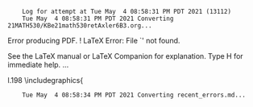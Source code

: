         Log for attempt at Tue May  4 08:58:31 PM PDT 2021 (13112)
        Tue May  4 08:58:31 PM PDT 2021 Converting 21MATH530/KBe21math530retAxler6B3.org...
Error producing PDF.
! LaTeX Error: File `' not found.

See the LaTeX manual or LaTeX Companion for explanation.
Type  H <return>  for immediate help.
 ...                                              
                                                  
l.198 \includegraphics{

        Tue May  4 08:58:34 PM PDT 2021 Converting recent_errors.md...
